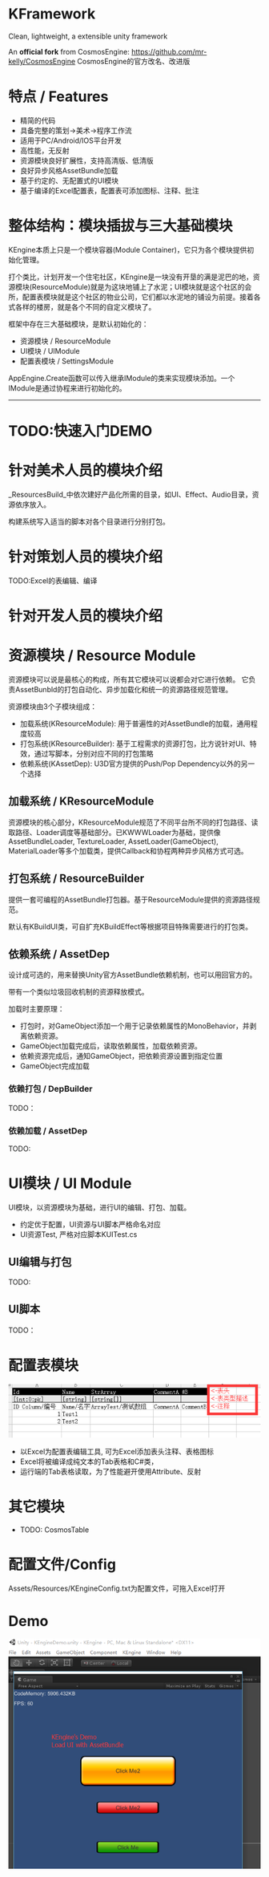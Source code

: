 # KFramework

Clean, lightweight, a extensible unity framework

An **official fork** from CosmosEngine: https://github.com/mr-kelly/CosmosEngine
CosmosEngine的官方改名、改进版

# 特点 / Features

* 精简的代码
* 具备完整的策划->美术->程序工作流
* 适用于PC/Android/IOS平台开发
* 高性能，无反射
* 资源模块良好扩展性，支持高清版、低清版
* 良好异步风格AssetBundle加载
* 基于约定的、无配置式的UI模块
* 基于编译的Excel配置表，配置表可添加图标、注释、批注


# 整体结构：模块插拔与三大基础模块

KEngine本质上只是一个模块容器(Module Container)，它只为各个模块提供初始化管理。

打个类比，计划开发一个住宅社区，KEngine是一块没有开垦的满是泥巴的地，资源模块(ResourceModule)就是为这块地铺上了水泥；UI模块就是这个社区的会所，配置表模块就是这个社区的物业公司，它们都以水泥地的铺设为前提。接着各式各样的楼房，就是各个不同的自定义模块了。

框架中存在三大基础模块，是默认初始化的：

* 资源模块 / ResourceModule
* UI模块 / UIModule
* 配置表模块 / SettingsModule

AppEngine.Create函数可以传入继承IModule的类来实现模块添加。一个IModule是通过协程来进行初始化的。

-----------------------
# TODO:快速入门DEMO



# 针对美术人员的模块介绍

_ResourcesBuild_中依次建好产品化所需的目录，如UI、Effect、Audio目录，资源依序放入。

构建系统写入适当的脚本对各个目录进行分别打包。

# 针对策划人员的模块介绍

TODO:Excel的表编辑、编译

# 针对开发人员的模块介绍

# 资源模块 / Resource Module

资源模块可以说是最核心的构成，所有其它模块可以说都会对它进行依赖。
它负责AssetBunbld的打包自动化、异步加载化和统一的资源路径规范管理。

资源模块由3个子模块组成：

* 加载系统(KResourceModule): 用于普遍性的对AssetBundle的加载，通用程度较高
* 打包系统(KResourceBuilder): 基于工程需求的资源打包，比方说针对UI、特效，通过写脚本，分别对应不同的打包策略
* 依赖系统(KAssetDep): U3D官方提供的Push/Pop Dependency以外的另一个选择

## 加载系统 / KResourceModule

资源模块的核心部分，KResourceModule规范了不同平台所不同的打包路径、读取路径、Loader调度等基础部分。已KWWWLoader为基础，提供像AssetBundleLoader, TextureLoader, AssetLoader(GameObject), MaterialLoader等多个加载类，提供Callback和协程两种异步风格方式可选。


## 打包系统 / ResourceBuilder

提供一套可编程的AssetBundle打包器。基于ResourceModule提供的资源路径规范。

默认有KBuildUI类，可自扩充KBuildEffect等根据项目特殊需要进行的打包类。

## 依赖系统 / AssetDep

设计成可选的，用来替换Unity官方AssetBundle依赖机制，也可以用回官方的。

带有一个类似垃圾回收机制的资源释放模式。

加载时主要原理：
* 打包时，对GameObject添加一个用于记录依赖属性的MonoBehavior，并剥离依赖资源。
* GameObject加载完成后，读取依赖属性，加载依赖资源。
* 依赖资源完成后，通知GameObject，把依赖资源设置到指定位置
* GameObject完成加载

### 依赖打包 / DepBuilder
TODO：
### 依赖加载 / AssetDep
TODO:

# UI模块 / UI Module

UI模块，以资源模块为基础，进行UI的编辑、打包、加载。

* 约定优于配置，UI资源与UI脚本严格命名对应
* UI资源Test, 严格对应脚本KUITest.cs

## UI编辑与打包
TODO:

## UI脚本
TODO：

# 配置表模块

![ExcelEdit](Docs/ExcelEdit.png)

* 以Excel为配置表编辑工具, 可为Excel添加表头注释、表格图标
* Excel将被编译成纯文本的Tab表格和C#类，
* 运行端的Tab表格读取，为了性能避开使用Attribute、反射

# 其它模块

* TODO: CosmosTable


# 配置文件/Config

Assets/Resources/KEngineConfig.txt为配置文件，可拖入Excel打开

# Demo
![KEngineDemo](Docs/KEngineDemo.png)
